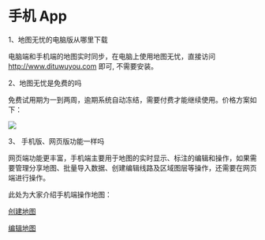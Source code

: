 # 手机 App

1、地图无忧的电脑版从哪里下载

电脑端和手机端的地图实时同步，在电脑上使用地图无忧，直接访问 http://www.dituwuyou.com 即可, 不需要安装。

2、地图无忧是免费的吗

免费试用期为一到两周，逾期系统自动冻结，需要付费才能继续使用。价格方案如下：

![](http://pic.dituwuyou.com/map%2Fpicture%2Fprice.png)

3、 手机版、网页版功能一样吗

网页端功能更丰富，手机端主要用于地图的实时显示、标注的编辑和操作，如果需要管理分享地图、批量导入数据、创建编辑线路及区域图层等操作，还需要在网页端进行操作。

此处为大家介绍手机端操作地图：

[创建地图](/create-map-app.html)

[编辑地图](/edit-map-app.html)

